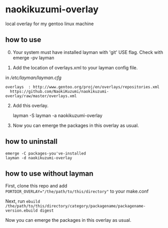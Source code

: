 naokikuzumi-overlay
===================

local overlay for my gentoo linux machine


how to use
----------

0. Your system must have installed layman with 'git' USE flag. Check with
    emerge -pv layman

1. Add the location of overlays.xml to your layman config file.

in _/etc/layman/layman.cfg_

    overlays  : http://www.gentoo.org/proj/en/overlays/repositories.xml
      https://github.com/NaokiKuzumi/naokikuzumi-overlay/raw/master/overlays.xml
    
2. Add this overlay.

    layman -S
    layman -a naokikuzumi-overlay

3. Now you can emerge the packages in this overlay as usual.


how to uninstall
----------------

    emerge -C packages-you've-installed
    layman -d naokikuzumi-overlay




how to use without layman
-------------------------

First, clone this repo and add 
`PORTDIR_OVERLAY="/the/path/to/this/directory"`
to your make.conf

Next, run `ebuild /the/path/to/this/directory/category/packagename/packagename-version.ebuild digest`

Now you can emerge the packages in this overlay as usual.
